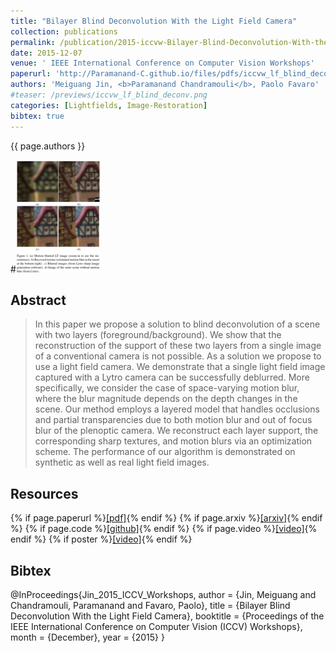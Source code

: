 ```yaml
---
title: "Bilayer Blind Deconvolution With the Light Field Camera"
collection: publications
permalink: /publication/2015-iccvw-Bilayer-Blind-Deconvolution-With-the-Light-Field-Camera
date: 2015-12-07
venue: ' IEEE International Conference on Computer Vision Workshops'
paperurl: 'http://Paramanand-C.github.io/files/pdfs/iccvw_lf_blind_deconv.pdf'
authors: 'Meiguang Jin, <b>Paramanand Chandramouli</b>, Paolo Favaro'
#teaser: /previews/iccvw_lf_blind_deconv.png
categories: [Lightfields, Image-Restoration]
bibtex: true
---
```


{{ page.authors }}

#<img class="pub_teaser" src="../images/previews/iccvw_lf_blind_deconv.png" alt="Teaser Image" title="teaser" />

## Abstract

> In this paper we propose a solution to blind deconvolution of a scene with two layers (foreground/background). We show that the reconstruction of the support of these two layers from a single image of a conventional camera is not possible. As a solution we propose to use a light field camera. We demonstrate that a single light field image captured with a Lytro camera can be successfully deblurred. More specifically, we consider the case of space-varying motion blur, where the blur magnitude depends on the depth changes in the scene. Our method employs a layered model that handles occlusions and partial transparencies due to both motion blur and out of focus blur of the plenoptic camera. We reconstruct each layer support, the corresponding sharp textures, and motion blurs via an optimization scheme. The performance of our algorithm is demonstrated on synthetic as well as real light field images.
## Resources

{% if page.paperurl %}<a href=" {{ page.paperurl }} ">[pdf]</a>{% endif %} {% if page.arxiv %}<a href=" {{ page.arxiv }} ">[arxiv]</a>{% endif %} {% if page.code %}<a href=" {{ page.code }} ">[github]</a>{% endif %} {% if page.video %}<a href=" {{ page.video }} ">[video]</a>{% endif %} {% if poster %}<a href=" {{ page.poster }} ">[video]</a>{% endif %}


## Bibtex

 @InProceedings{Jin_2015_ICCV_Workshops,
author = {Jin, Meiguang and Chandramouli, Paramanand and Favaro, Paolo},
title = {Bilayer Blind Deconvolution With the Light Field Camera},
booktitle = {Proceedings of the IEEE International Conference on Computer Vision (ICCV) Workshops},
month = {December},
year = {2015}
}

